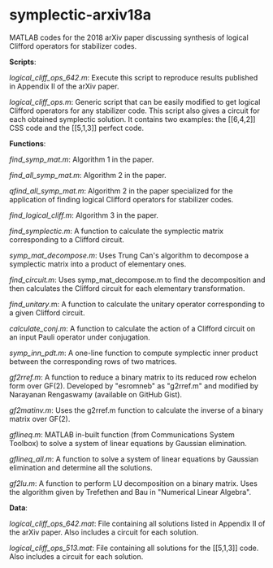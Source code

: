 # symplectic-arxiv18a
MATLAB codes for the 2018 arXiv paper discussing synthesis of logical Clifford operators for stabilizer codes.


**Scripts**:

*logical_cliff_ops_642.m*: Execute this script to reproduce results published in Appendix II of the arXiv paper.                     

*logical_cliff_ops.m*: Generic script that can be easily modified to get logical Clifford operators for any stabilizer code. This script also gives a circuit for each obtained symplectic solution. It contains two examples: the [[6,4,2]] CSS code and the [[5,1,3]] perfect code.


**Functions**:

*find_symp_mat.m*: Algorithm 1 in the paper.

*find_all_symp_mat.m*: Algorithm 2 in the paper. 

*qfind_all_symp_mat.m*: Algorithm 2 in the paper specialized for the application of finding logical Clifford operators for stabilizer codes.                       

*find_logical_cliff.m*: Algorithm 3 in the paper.

*find_symplectic.m*: A function to calculate the symplectic matrix corresponding to a Clifford circuit.

*symp_mat_decompose.m*: Uses Trung Can's algorithm to decompose a symplectic matrix into a product of elementary ones.

*find_circuit.m*: Uses symp_mat_decompose.m to find the decomposition and then calculates the Clifford circuit for each elementary transformation.

*find_unitary*.m: A function to calculate the unitary operator corresponding to a given Clifford circuit.

*calculate_conj.m*: A function to calculate the action of a Clifford circuit on an input Pauli operator under conjugation.

*symp_inn_pdt.m*: A one-line function to compute symplectic inner product between the corresponding rows of two matrices.

*gf2rref.m*: A function to reduce a binary matrix to its reduced row echelon form over GF(2). Developed by "esromneb" as "g2rref.m" and modified by Narayanan Rengaswamy (available on GitHub Gist).

*gf2matinv.m*: Uses the g2rref.m function to calculate the inverse of a binary matrix over GF(2).

*gflineq.m*: MATLAB in-built function (from Communications System Toolbox) to solve a system of linear equations by Gaussian elimination.

*gflineq_all.m*: A function to solve a system of linear equations by Gaussian elimination and determine all the solutions.

*gf2lu.m*: A function to perform LU decomposition on a binary matrix. Uses the algorithm given by Trefethen and Bau in "Numerical Linear Algebra".


**Data**:

*logical_cliff_ops_642.mat*: File containing all solutions listed in Appendix II of the arXiv paper. Also includes a circuit for each solution.

*logical_cliff_ops_513.mat*: File containing all solutions for the [[5,1,3]] code. Also includes a circuit for each solution.
